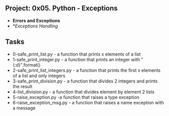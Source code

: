 
## Project: 0x05. Python - Exceptions
- **Errors and Exceptions**
- **Exceptions Handling*
## Tasks
- 0-safe_print_list.py - a function that prints x elements of a list
- 1-safe_print_integer.py - a function that prints an integer with "{:d}".format()
- 2-safe_print_list_integers.py - a function that prints the first x elements of a list and only integers
- 3-safe_print_division.py - a function that divides 2 integers and prints the result
- 4-list_division.py - a function that divides element by element 2 lists
- 5-raise_exception.py -a function that raises a type exception
- 6-raise_exception_msg.py - a function that raises a name exception with a message
